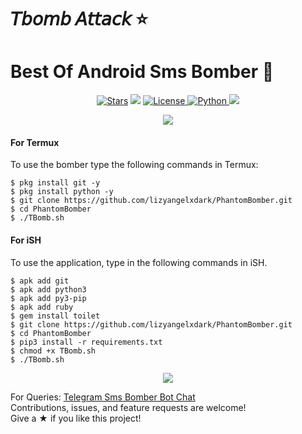 # 𝘛𝘣𝘰𝘮𝘣 𝘈𝘵𝘵𝘢𝘤𝘬 ⭐️

# Best Of Android Sms Bomber 🐙

<p align="center">
<a href="https://github.com/AnonymousX1025/AnonXMusic/stargazers"><img src="https://img.shields.io/github/stars/AnonymousX1025/AnonXMusic?color=black&logo=github&logoColor=black&style=for-the-badge" alt="Stars" /></a>
<a href="https://github.com/AnonymousX1025/AnonXMusic/network/members"> <img src="https://img.shields.io/github/forks/AnonymousX1025/AnonXMusic?color=black&logo=github&logoColor=black&style=for-the-badge" /></a>
<a href="https://github.com/AnonymousX1025/AnonXMusic/blob/master/LICENSE"> <img src="https://img.shields.io/badge/License-MIT-blueviolet?style=for-the-badge" alt="License" /> </a>
<a href="https://www.python.org/"> <img src="https://img.shields.io/badge/Written%20in-Python-orange?style=for-the-badge&logo=python" alt="Python" /> </a>
<a href="https://github.com/AnonymousX1025/AnonXMusic/commits/AnonymousX1025"> <img src="https://img.shields.io/github/last-commit/AnonymousX1025/AnonXMusic?color=blue&logo=github&logoColor=green&style=for-the-badge" /></a>
</p>

<p align="center">
  <img src="https://telegra.ph/file/74100f306f3a7022dd1fa.gif">

#### For Termux

To use the bomber type the following commands in Termux:
```shell script
$ pkg install git -y 
$ pkg install python -y 
$ git clone https://github.com/lizyangelxdark/PhantomBomber.git
$ cd PhantomBomber
$ ./TBomb.sh
```

#### For iSH

To use the application, type in the following commands in iSH.
```shell script
$ apk add git
$ apk add python3
$ apk add py3-pip
$ apk add ruby
$ gem install toilet
$ git clone https://github.com/lizyangelxdark/PhantomBomber.git
$ cd PhantomBomber
$ pip3 install -r requirements.txt
$ chmod +x TBomb.sh
$ ./TBomb.sh
```
</p>

<p align="center">
  <img src="https://telegra.ph/file/d8c2852154cf31c3b52d9.png">

  For Queries: [Telegram Sms Bomber Bot Chat](https://t.me/SmsXBlasting_bot)  
Contributions, issues, and feature requests are welcome!  
Give a ★ if you like this project!
